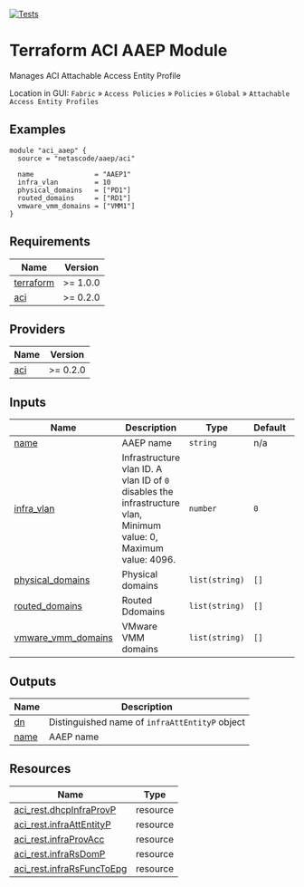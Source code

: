 <!-- BEGIN_TF_DOCS -->
[![Tests](https://github.com/netascode/terraform-aci-aaep/actions/workflows/test.yml/badge.svg)](https://github.com/netascode/terraform-aci-aaep/actions/workflows/test.yml)

# Terraform ACI AAEP Module

Manages ACI Attachable Access Entity Profile 

Location in GUI:
`Fabric` » `Access Policies` » `Policies` » `Global` » `Attachable Access Entity Profiles`

## Examples

```hcl
module "aci_aaep" {
  source = "netascode/aaep/aci"

  name               = "AAEP1"
  infra_vlan         = 10
  physical_domains   = ["PD1"]
  routed_domains     = ["RD1"]
  vmware_vmm_domains = ["VMM1"]
}

```

## Requirements

| Name | Version |
|------|---------|
| <a name="requirement_terraform"></a> [terraform](#requirement\_terraform) | >= 1.0.0 |
| <a name="requirement_aci"></a> [aci](#requirement\_aci) | >= 0.2.0 |

## Providers

| Name | Version |
|------|---------|
| <a name="provider_aci"></a> [aci](#provider\_aci) | >= 0.2.0 |

## Inputs

| Name | Description | Type | Default | Required |
|------|-------------|------|---------|:--------:|
| <a name="input_name"></a> [name](#input\_name) | AAEP name | `string` | n/a | yes |
| <a name="input_infra_vlan"></a> [infra\_vlan](#input\_infra\_vlan) | Infrastructure vlan ID. A vlan ID of `0` disables the infrastructure vlan, Minimum value: 0, Maximum value: 4096. | `number` | `0` | no |
| <a name="input_physical_domains"></a> [physical\_domains](#input\_physical\_domains) | Physical domains | `list(string)` | `[]` | no |
| <a name="input_routed_domains"></a> [routed\_domains](#input\_routed\_domains) | Routed Ddomains | `list(string)` | `[]` | no |
| <a name="input_vmware_vmm_domains"></a> [vmware\_vmm\_domains](#input\_vmware\_vmm\_domains) | VMware VMM domains | `list(string)` | `[]` | no |

## Outputs

| Name | Description |
|------|-------------|
| <a name="output_dn"></a> [dn](#output\_dn) | Distinguished name of `infraAttEntityP` object |
| <a name="output_name"></a> [name](#output\_name) | AAEP name |

## Resources

| Name | Type |
|------|------|
| [aci_rest.dhcpInfraProvP](https://registry.terraform.io/providers/netascode/aci/latest/docs/resources/rest) | resource |
| [aci_rest.infraAttEntityP](https://registry.terraform.io/providers/netascode/aci/latest/docs/resources/rest) | resource |
| [aci_rest.infraProvAcc](https://registry.terraform.io/providers/netascode/aci/latest/docs/resources/rest) | resource |
| [aci_rest.infraRsDomP](https://registry.terraform.io/providers/netascode/aci/latest/docs/resources/rest) | resource |
| [aci_rest.infraRsFuncToEpg](https://registry.terraform.io/providers/netascode/aci/latest/docs/resources/rest) | resource |
<!-- END_TF_DOCS -->